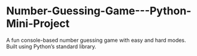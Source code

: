 # Number-Guessing-Game---Python-Mini-Project
A fun console-based number guessing game with easy and hard modes. Built using Python’s standard library.
